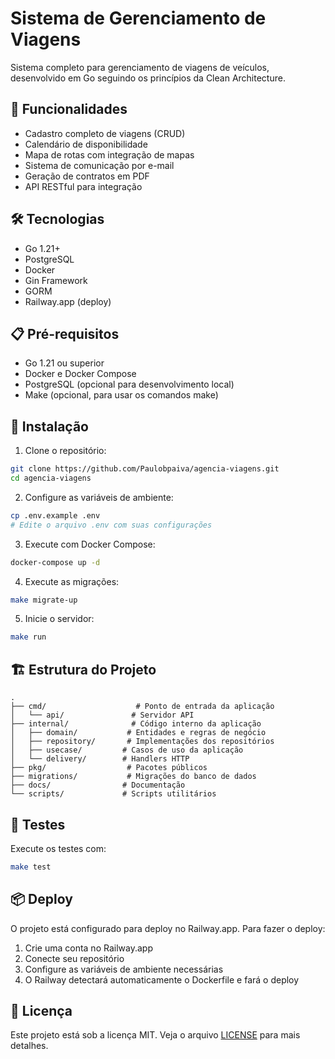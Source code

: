 # Sistema de Gerenciamento de Viagens

Sistema completo para gerenciamento de viagens de veículos, desenvolvido em Go seguindo os princípios da Clean Architecture.

## 🚀 Funcionalidades

- Cadastro completo de viagens (CRUD)
- Calendário de disponibilidade
- Mapa de rotas com integração de mapas
- Sistema de comunicação por e-mail
- Geração de contratos em PDF
- API RESTful para integração

## 🛠️ Tecnologias

- Go 1.21+
- PostgreSQL
- Docker
- Gin Framework
- GORM
- Railway.app (deploy)

## 📋 Pré-requisitos

- Go 1.21 ou superior
- Docker e Docker Compose
- PostgreSQL (opcional para desenvolvimento local)
- Make (opcional, para usar os comandos make)

## 🔧 Instalação

1. Clone o repositório:
```bash
git clone https://github.com/Paulobpaiva/agencia-viagens.git
cd agencia-viagens
```

2. Configure as variáveis de ambiente:
```bash
cp .env.example .env
# Edite o arquivo .env com suas configurações
```

3. Execute com Docker Compose:
```bash
docker-compose up -d
```

4. Execute as migrações:
```bash
make migrate-up
```

5. Inicie o servidor:
```bash
make run
```

## 🏗️ Estrutura do Projeto

```
.
├── cmd/                    # Ponto de entrada da aplicação
│   └── api/               # Servidor API
├── internal/              # Código interno da aplicação
│   ├── domain/           # Entidades e regras de negócio
│   ├── repository/       # Implementações dos repositórios
│   ├── usecase/         # Casos de uso da aplicação
│   └── delivery/        # Handlers HTTP
├── pkg/                  # Pacotes públicos
├── migrations/           # Migrações do banco de dados
├── docs/                # Documentação
└── scripts/             # Scripts utilitários
```

## 🧪 Testes

Execute os testes com:
```bash
make test
```

## 📦 Deploy

O projeto está configurado para deploy no Railway.app. Para fazer o deploy:

1. Crie uma conta no Railway.app
2. Conecte seu repositório
3. Configure as variáveis de ambiente necessárias
4. O Railway detectará automaticamente o Dockerfile e fará o deploy

## 📝 Licença

Este projeto está sob a licença MIT. Veja o arquivo [LICENSE](LICENSE) para mais detalhes.
